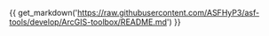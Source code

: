 {{ get_markdown('https://raw.githubusercontent.com/ASFHyP3/asf-tools/develop/ArcGIS-toolbox/README.md') }}